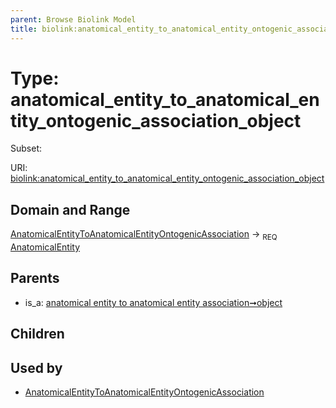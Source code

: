 ```yaml
---
parent: Browse Biolink Model
title: biolink:anatomical_entity_to_anatomical_entity_ontogenic_association_object
---
```


# Type: anatomical_entity_to_anatomical_entity_ontogenic_association_object

Subset:



URI: [biolink:anatomical_entity_to_anatomical_entity_ontogenic_association_object](https://w3id.org/biolink/vocab/anatomical_entity_to_anatomical_entity_ontogenic_association_object)

## Domain and Range

[AnatomicalEntityToAnatomicalEntityOntogenicAssociation](AnatomicalEntityToAnatomicalEntityOntogenicAssociation.md) ->  <sub>REQ</sub> [AnatomicalEntity](AnatomicalEntity.md)

## Parents

 *  is_a: [anatomical entity to anatomical entity association➞object](anatomical_entity_to_anatomical_entity_association_object.md)

## Children


## Used by

 * [AnatomicalEntityToAnatomicalEntityOntogenicAssociation](AnatomicalEntityToAnatomicalEntityOntogenicAssociation.md)
